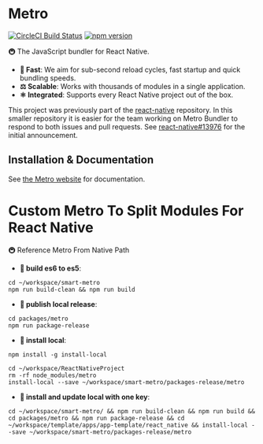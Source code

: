 # Metro

[![CircleCI Build Status](https://circleci.com/gh/facebook/metro.svg?style=shield)](https://circleci.com/gh/facebook/metro)
[![npm version](https://badge.fury.io/js/metro.svg)](http://badge.fury.io/js/metro)

🚇 The JavaScript bundler for React Native.

- **🚅 Fast**: We aim for sub-second reload cycles, fast startup and quick bundling speeds.
- **⚖️ Scalable**: Works with thousands of modules in a single application.
- **⚛️ Integrated**: Supports every React Native project out of the box.

This project was previously part of the [react-native](https://github.com/facebook/react-native) repository. In this smaller repository it is easier for the team working on Metro Bundler to respond to both issues and pull requests. See [react-native#13976](https://github.com/facebook/react-native/issues/13976) for the initial announcement.

## Installation & Documentation

See [the Metro website](https://facebook.github.io/metro/) for documentation.


# Custom Metro To Split Modules For React Native

🚇 Reference Metro From Native Path
- **🚅 build es6 to es5**: 
```
cd ~/workspace/smart-metro
npm run build-clean && npm run build
```
- **🚅 publish local release**: 
```
cd packages/metro
npm run package-release

```
- **🚅 install local**: 
```
npm install -g install-local

cd ~/workspace/ReactNativeProject
rm -rf node_modules/metro
install-local --save ~/workspace/smart-metro/packages-release/metro
```
- **🚅 install and update local with one key**:

```
cd ~/workspace/smart-metro/ && npm run build-clean && npm run build && cd packages/metro && npm run package-release && cd ~/workspace/template/apps/app-template/react_native && install-local --save ~/workspace/smart-metro/packages-release/metro
```